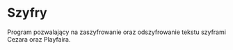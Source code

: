 # Szyfry
Program pozwalający na zaszyfrowanie oraz odszyfrowanie tekstu szyframi Cezara oraz Playfaira.
